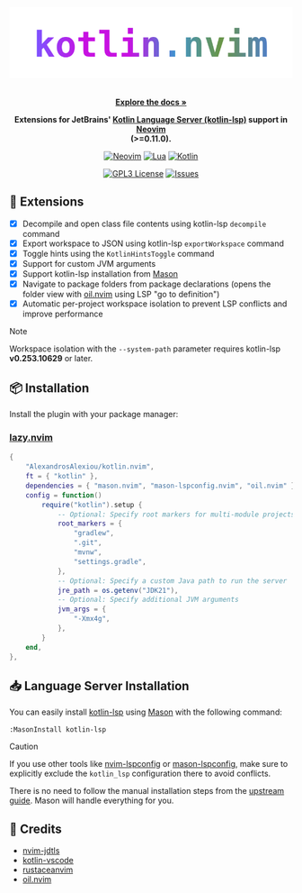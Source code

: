 <!-- markdownlint-disable -->
<br />
<div align="center">
  <a href="https://github.com/AlexandrosAlexiou/kotlin.nvim">
    <img src="./kotlin.nvim.svg" alt="rustaceanvim">
  </a>
  <p align="center">
    <br />
    <a href="./doc/kotlin.nvim.txt"><strong>Explore the docs »</strong></a>
  </p>
  <p>
<strong>
Extensions for JetBrains' <a href="https://github.com/Kotlin/kotlin-lsp/">Kotlin Language Server (kotlin-lsp)</a> support in <a href="https://neovim.io/">Neovim</a><br /> (>=0.11.0).
</strong>
  </p>

[![Neovim][neovim-shield]][neovim-url]
[![Lua][lua-shield]][lua-url]
[![Kotlin][kotlin-shield]][kotlin-url]

[![GPL3 License][license-shield]][license-url]
[![Issues][issues-shield]][issues-url]
</div>

## 🧩 Extensions

- [x] Decompile and open class file contents using kotlin-lsp `decompile` command
- [x] Export workspace to JSON using kotlin-lsp `exportWorkspace` command
- [x] Toggle hints using the `KotlinHintsToggle` command
- [x] Support for custom JVM arguments
- [x] Support kotlin-lsp installation from [Mason][6]
- [x] Navigate to package folders from package declarations (opens the folder view with [oil.nvim][11] using LSP "go to definition")
- [x] Automatic per-project workspace isolation to prevent LSP conflicts and improve performance

> [!note]
> Workspace isolation with the `--system-path` parameter requires kotlin-lsp **v0.253.10629** or later.

## 📦 Installation

Install the plugin with your package manager:

### [lazy.nvim](https://github.com/folke/lazy.nvim)
```lua
{
    "AlexandrosAlexiou/kotlin.nvim",
    ft = { "kotlin" },
    dependencies = { "mason.nvim", "mason-lspconfig.nvim", "oil.nvim" },
    config = function()
        require("kotlin").setup {
            -- Optional: Specify root markers for multi-module projects
            root_markers = {
                "gradlew",
                ".git",
                "mvnw",
                "settings.gradle",
            },
            -- Optional: Specify a custom Java path to run the server
            jre_path = os.getenv("JDK21"),
            -- Optional: Specify additional JVM arguments
            jvm_args = {
                "-Xmx4g",
            },
        }
    end,
},

```

## 📥 Language Server Installation

You can easily install [kotlin-lsp][3] using [Mason][6] with the following command:

```vim
:MasonInstall kotlin-lsp
```

> [!caution]
> If you use other tools like [nvim-lspconfig][8] or [mason-lspconfig][7], make sure to explicitly exclude the `kotlin_lsp` configuration there to avoid conflicts.

There is no need to follow the manual installation steps from the [upstream guide][9]. Mason will handle everything for you.

## 💐 Credits
- [nvim-jdtls][4]
- [kotlin-vscode][5]
- [rustaceanvim][10]
- [oil.nvim][11]

[1]: https://microsoft.github.io/language-server-protocol/
[2]: https://neovim.io/
[3]: https://github.com/Kotlin/kotlin-lsp/
[4]: https://github.com/mfussenegger/nvim-jdtls
[5]: https://github.com/Kotlin/kotlin-lsp/tree/main/kotlin-vscode
[6]: https://github.com/mason-org/mason.nvim
[7]: https://github.com/mason-org/mason-lspconfig.nvim
[8]: https://github.com/neovim/nvim-lspconfig
[9]: https://github.com/Kotlin/kotlin-lsp/blob/main/scripts/neovim.md
[10]: https://github.com/mrcjkb/rustaceanvim
[11]: https://github.com/stevearc/oil.nvim
<!-- MARKDOWN LINKS & IMAGES -->
[neovim-shield]: https://img.shields.io/badge/NeoVim-%2357A143.svg?&style=for-the-badge&logo=neovim&logoColor=white
[neovim-url]: https://neovim.io/
[lua-shield]: https://img.shields.io/badge/lua-%232C2D72.svg?style=for-the-badge&logo=lua&logoColor=white
[lua-url]: https://www.lua.org/
[kotlin-shield]: https://img.shields.io/badge/Kotlin-7F52FF?style=for-the-badge&logo=Kotlin&logoColor=white
[kotlin-url]: https://kotlinlang.org/
[issues-shield]: https://img.shields.io/github/issues/alexandrosalexiou/kotlin.nvim.svg?style=for-the-badge
[issues-url]: https://github.com/AlexandrosAlexiou/kotlin.nvim/issues
[license-shield]: https://img.shields.io/github/license/AlexandrosAlexiou/kotlin.nvim.svg?style=for-the-badge
[license-url]:https://github.com/AlexandrosAlexiou/kotlin.nvim/blob/main/LICENSE.txt
